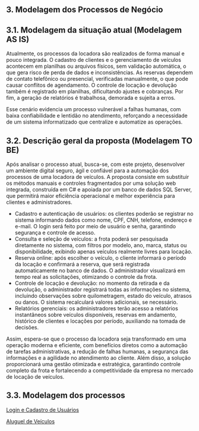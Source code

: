 ## 3. Modelagem dos Processos de Negócio

## 3.1. Modelagem da situação atual (Modelagem AS IS)

Atualmente, os processos da locadora são realizados de forma manual e pouco integrada. O cadastro de clientes e o gerenciamento de veículos acontecem em planilhas ou arquivos físicos, sem validação automática, o que gera risco de perda de dados e inconsistências. As reservas dependem de contato telefônico ou presencial, verificadas manualmente, o que pode causar conflitos de agendamento. O controle de locação e devolução também é registrado em planilhas, dificultando ajustes e cobranças. Por fim, a geração de relatórios é trabalhosa, demorada e sujeita a erros.

Esse cenário evidencia um processo vulnerável a falhas humanas, com baixa confiabilidade e lentidão no atendimento, reforçando a necessidade de um sistema informatizado que centralize e automatize as operações.

## 3.2. Descrição geral da proposta (Modelagem TO BE)

Após analisar o processo atual, busca-se, com este projeto, desenvolver um ambiente digital seguro, ágil e confiável para a automação dos processos de uma locadora de veículos. A proposta consiste em substituir os métodos manuais e controles fragmentados por uma solução web integrada, construída em C# e apoiada por um banco de dados SQL Server, que permitirá maior eficiência operacional e melhor experiência para clientes e administradores.

- Cadastro e autenticação de usuários: os clientes poderão se registrar no sistema informando dados como nome, CPF, CNH, telefone, endereço e e-mail. O login será feito por meio de usuário e senha, garantindo segurança e controle de acesso.
- Consulta e seleção de veículos: a frota poderá ser pesquisada diretamente no sistema, com filtros por modelo, ano, marca, status ou disponibilidade, exibindo apenas veículos realmente livres para locação.
- Reserva online: após escolher o veículo, o cliente informará o período da locação e confirmará a reserva, que será registrada automaticamente no banco de dados. O administrador visualizará em tempo real as solicitações, otimizando o controle da frota.
- Controle de locação e devolução: no momento da retirada e da devolução, o administrador registrará todas as informações no sistema, incluindo observações sobre quilometragem, estado do veículo, atrasos ou danos. O sistema recalculará valores adicionais, se necessário.
- Relatórios gerenciais: os administradores terão acesso a relatórios instantâneos sobre veículos disponíveis, reservas em andamento, histórico de clientes e locações por período, auxiliando na tomada de decisões.

Assim, espera-se que o processo da locadora seja transformado em uma operação moderna e eficiente, com benefícios diretos como a automação de tarefas administrativas, a redução de falhas humanas, a segurança das informações e a agilidade no atendimento ao cliente. Além disso, a solução proporcionará uma gestão otimizada e estratégica, garantindo controle completo da frota e fortalecendo a competitividade da empresa no mercado de locação de veículos.

## 3.3. Modelagem dos processos

[Login e Cadastro de Usuários](./processos/processo-1-nome-do-processo.md "Detalhamento do Processo 1.")

[Aluguel de Veículos](./processos/processo-2-nome-do-processo.md "Detalhamento do Processo 2.")
